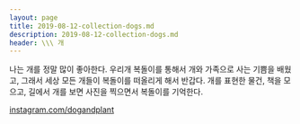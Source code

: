 ```yaml
---
layout: page
title: 2019-08-12-collection-dogs.md
description: 2019-08-12-collection-dogs.md
header: \\\ 개
---
```


나는 개를 정말 많이 좋아한다. 우리개 복돌이를 통해서 개와 가족으로 사는 기쁨을 배웠고, 그래서 세상 모든 개들이 복돌이를 떠올리게 해서 반갑다. 개를 표현한 물건, 책을 모으고, 길에서 개를 보면 사진을 찍으면서 복돌이를 기억한다.

[instagram.com/dogandplant](https://www.instagram.com/dogandplant/)

